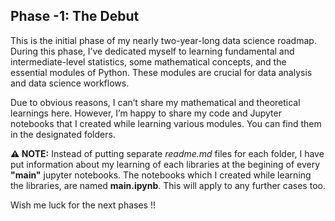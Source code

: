## Phase -1: The Debut

This is the initial phase of my nearly two-year-long data science roadmap. During this phase, I’ve dedicated myself to learning fundamental and intermediate-level statistics, some mathematical concepts, and the essential modules of Python. These modules are crucial for data analysis and data science workflows.

Due to obvious reasons, I can’t share my mathematical and theoretical learnings here. However, I’m happy to share my code and Jupyter notebooks that I created while learning various modules. You can find them in the designated folders.

**⚠️ NOTE:** Instead of putting separate *readme.md* files for each folder, I have put information about my learning of each libraries at the begining of every **"main"** jupyter notebooks. The notebooks which I created while learning the libraries, are named **main.ipynb**. This will apply to any further cases too.

Wish me luck for the next phases !!